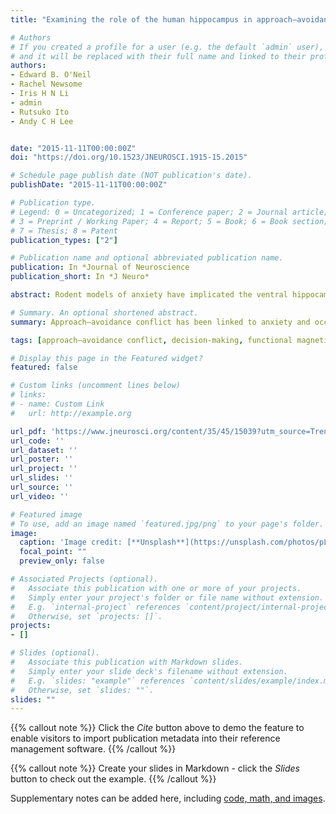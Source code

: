 ```yaml
---
title: "Examining the role of the human hippocampus in approach–avoidance decision making using a novel conflict paradigm and multivariate functional magnetic resonance imaging"

# Authors
# If you created a profile for a user (e.g. the default `admin` user), write the username (folder name) here
# and it will be replaced with their full name and linked to their profile.
authors:
- Edward B. O'Neil
- Rachel Newsome
- Iris H N Li
- admin
- Rutsuko Ito
- Andy C H Lee


date: "2015-11-11T00:00:00Z"
doi: "https://doi.org/10.1523/JNEUROSCI.1915-15.2015"

# Schedule page publish date (NOT publication's date).
publishDate: "2015-11-11T00:00:00Z"

# Publication type.
# Legend: 0 = Uncategorized; 1 = Conference paper; 2 = Journal article;
# 3 = Preprint / Working Paper; 4 = Report; 5 = Book; 6 = Book section;
# 7 = Thesis; 8 = Patent
publication_types: ["2"]

# Publication name and optional abbreviated publication name.
publication: In *Journal of Neuroscience
publication_short: In *J Neuro*

abstract: Rodent models of anxiety have implicated the ventral hippocampus in approach–avoidance conflict processing. Few studies have, however, examined whether the human hippocampus plays a similar role. We developed a novel decision-making paradigm to examine neural activity when participants made approach/avoidance decisions under conditions of high or absent approach–avoidance conflict. Critically, our task required participants to learn the associated reward/punishment values of previously neutral stimuli and controlled for mnemonic and spatial processing demands, both important issues given approach–avoidance behavior in humans is less tied to predation and foraging compared to rodents. Participants played a points-based game where they first attempted to maximize their score by determining which of a series of previously neutral image pairs should be approached or avoided. During functional magnetic resonance imaging, participants were then presented with novel pairings of these images. These pairings consisted of images of congruent or opposing learned valences, the latter creating conditions of high approach–avoidance conflict. A data-driven partial least squares multivariate analysis revealed two reliable patterns of activity, each revealing differential activity in the anterior hippocampus, the homolog of the rodent ventral hippocampus. The first was associated with greater hippocampal involvement during trials with high as opposed to no approach–avoidance conflict, regardless of approach or avoidance behavior. The second pattern encompassed greater hippocampal activity in a more anterior aspect during approach compared to avoid responses, for conflict and no-conflict conditions. Multivoxel pattern classification analyses yielded converging findings, underlining a role of the anterior hippocampus in approach–avoidance conflict decision making.

# Summary. An optional shortened abstract.
summary: Approach–avoidance conflict has been linked to anxiety and occurs when a stimulus or situation is associated with reward and punishment. Although rodent work has implicated the hippocampus in approach–avoidance conflict processing, there is limited data on whether this role applies to learned, as opposed to innate, incentive values, and whether the human hippocampus plays a similar role. Using functional neuroimaging with a novel decision-making task that controlled for perceptual and mnemonic processing, we found that the human hippocampus was significantly active when approach–avoidance conflict was present for stimuli with learned incentive values. These findings demonstrate a role for the human hippocampus in approach–avoidance decision making that cannot be explained easily by hippocampal-dependent long-term memory or spatial cognition.

tags: [approach–avoidance conflict, decision-making, functional magnetic resonance imaging, hippocampus, memory]

# Display this page in the Featured widget?
featured: false

# Custom links (uncomment lines below)
# links:
# - name: Custom Link
#   url: http://example.org

url_pdf: 'https://www.jneurosci.org/content/35/45/15039?utm_source=TrendMD&utm_medium=cpc&utm_campaign=JNeurosci_TrendMD_0'
url_code: ''
url_dataset: ''
url_poster: ''
url_project: ''
url_slides: ''
url_source: ''
url_video: ''

# Featured image
# To use, add an image named `featured.jpg/png` to your page's folder.
image:
  caption: 'Image credit: [**Unsplash**](https://unsplash.com/photos/pLCdAaMFLTE)'
  focal_point: ""
  preview_only: false

# Associated Projects (optional).
#   Associate this publication with one or more of your projects.
#   Simply enter your project's folder or file name without extension.
#   E.g. `internal-project` references `content/project/internal-project/index.md`.
#   Otherwise, set `projects: []`.
projects:
- []

# Slides (optional).
#   Associate this publication with Markdown slides.
#   Simply enter your slide deck's filename without extension.
#   E.g. `slides: "example"` references `content/slides/example/index.md`.
#   Otherwise, set `slides: ""`.
slides: ""
---
```


{{% callout note %}}
Click the *Cite* button above to demo the feature to enable visitors to import publication metadata into their reference management software.
{{% /callout %}}

{{% callout note %}}
Create your slides in Markdown - click the *Slides* button to check out the example.
{{% /callout %}}

Supplementary notes can be added here, including [code, math, and images](https://wowchemy.com/docs/writing-markdown-latex/).
